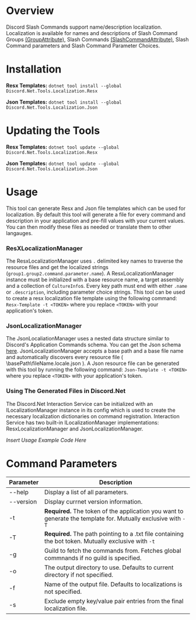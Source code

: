 # Overview
Discord Slash Commands support name/description localization. Localization is available for names and descriptions of Slash Command Groups [(GroupAttribute)](https://discordnet.dev/api/Discord.Interactions.GroupAttribute.html), Slash Commands [(SlashCommandAttribute)](https://discordnet.dev/api/Discord.Interactions.SlashCommandAttribute.html), Slash Command parameters and Slash Command Parameter Choices. 

# Installation
**Resx Templates:** `dotnet tool install --global Discord.Net.Tools.Localization.Resx`

**Json Templates:** `dotnet tool install --global Discord.Net.Tools.Localization.Json`

# Updating the Tools
**Resx Templates:** `dotnet tool update --global Discord.Net.Tools.Localization.Resx`

**Json Templates:** `dotnet tool update --global Discord.Net.Tools.Localization.Json`

# Usage
This tool can generate Resx and Json file templates which can be used for localization. By default this tool will generate a file for every command and description in your application and pre-fill values with your current values. You can then modify these files as needed or translate them to other langauges.

### ResXLocalizationManager
The ResxLocalizationManager uses `.` delimited key names to traverse the resource files and get the localized strings (`group1.group2.command.parameter.name`). A ResxLocalizationManager instance must be initialized with a base resource name, a target assembly and a collection of `CultureInfo`s. Every key path must end with either `.name` or `.description`, including parameter choice strings. This tool can be used to create a resx localization file template using the following command: `Resx-Template -t <TOKEN>` where you replace `<TOKEN>` with your application's token.

### JsonLocalizationManager
The JsonLocaliationManager uses a nested data structure similar to Discord's Application Commands schema. You can get the Json schema [here](https://gist.github.com/Cenngo/d46a881de24823302f66c3c7e2f7b254). JsonLocalizationManager accepts a base path and a base file name and automatically discovers every resource file ( \basePath\fileName.locale.json ). A Json resource file can be generated with this tool by running the following command: `Json-Template -t <TOKEN>` where you replace `<TOKEN>` with your application's token.

### Using The Generated Files in Discord.Net
The Discord.Net Interaction Service can be initialized with an ILocalizationManager instance in its config which is used to create the necessary localization dictionaries on command registration. Interaction Service has two built-in ILocalizationManager implementations: ResxLocalizationManager and JsonLocalizationManager.

*Insert Usage Example Code Here*

# Command Parameters
| Parameter | Description |
| --- | --- |
| --help | Display a list of all parameters. |
| --version | Display currnet version information. |
| -t | **Required.** The token of the application you want to generate the template for. Mutually exclusive with `-T` |
| -T | **Required.** The path pointing to a .txt file containing the bot token. Mutually exclusive with `-t` |
| -g | Guild to fetch the commands from. Fetches global commnands if no guild is specified. |
| -o | The output directory to use. Defaults to current directory if not specified. |
| -f | Name of the output file. Defaults to localizations is not specified. |
| -s | Exclude empty key/value pair entries from the final localization file. |
